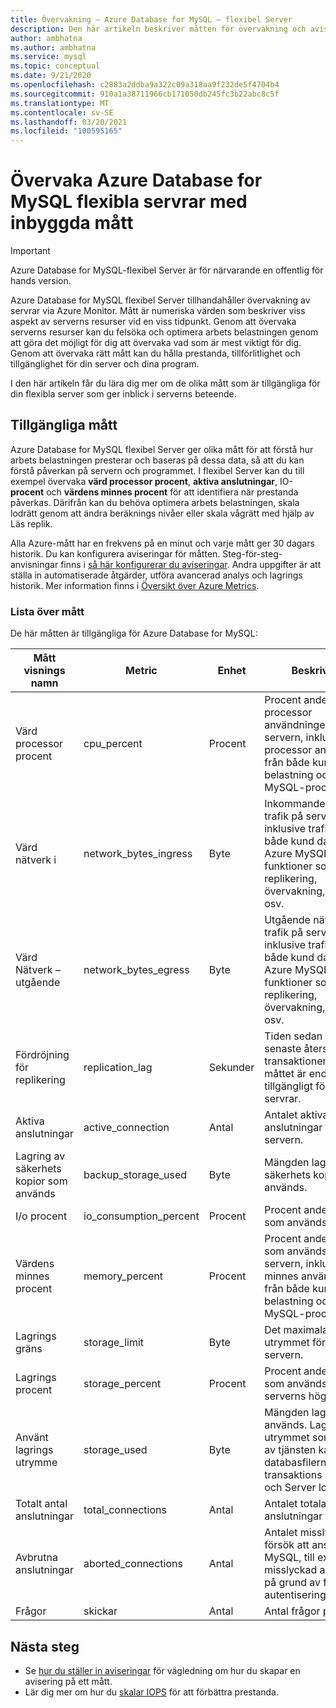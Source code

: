 ```yaml
---
title: Övervakning – Azure Database for MySQL – flexibel Server
description: Den här artikeln beskriver måtten för övervakning och avisering för Azure Database for MySQL flexibel Server, inklusive CPU, lagring och anslutnings statistik.
author: ambhatna
ms.author: ambhatna
ms.service: mysql
ms.topic: conceptual
ms.date: 9/21/2020
ms.openlocfilehash: c2883a2ddba9a322c09a318aa9f232de5f4704b4
ms.sourcegitcommit: 910a1a38711966cb171050db245fc3b22abc8c5f
ms.translationtype: MT
ms.contentlocale: sv-SE
ms.lasthandoff: 03/20/2021
ms.locfileid: "100595165"
---
```

# <a name="monitor-azure-database-for-mysql-flexible-servers-with-built-in-metrics"></a>Övervaka Azure Database for MySQL flexibla servrar med inbyggda mått

> [!IMPORTANT] 
> Azure Database for MySQL-flexibel Server är för närvarande en offentlig för hands version.

Azure Database for MySQL flexibel Server tillhandahåller övervakning av servrar via Azure Monitor. Mått är numeriska värden som beskriver viss aspekt av serverns resurser vid en viss tidpunkt. Genom att övervaka serverns resurser kan du felsöka och optimera arbets belastningen genom att göra det möjligt för dig att övervaka vad som är mest viktigt för dig. Genom att övervaka rätt mått kan du hålla prestanda, tillförlitlighet och tillgänglighet för din server och dina program.

I den här artikeln får du lära dig mer om de olika mått som är tillgängliga för din flexibla server som ger inblick i serverns beteende.

## <a name="available-metrics"></a>Tillgängliga mått

Azure Database for MySQL flexibel Server ger olika mått för att förstå hur arbets belastningen presterar och baseras på dessa data, så att du kan förstå påverkan på servern och programmet. I flexibel Server kan du till exempel övervaka **värd processor procent**, **aktiva anslutningar**, IO- **procent** och **värdens minnes procent** för att identifiera när prestanda påverkas. Därifrån kan du behöva optimera arbets belastningen, skala lodrätt genom att ändra beräknings nivåer eller skala vågrätt med hjälp av Läs replik.

Alla Azure-mått har en frekvens på en minut och varje mått ger 30 dagars historik. Du kan konfigurera aviseringar för måtten. Steg-för-steg-anvisningar finns i [så här konfigurerar du aviseringar](./how-to-alert-on-metric.md). Andra uppgifter är att ställa in automatiserade åtgärder, utföra avancerad analys och lagrings historik. Mer information finns i [Översikt över Azure Metrics](../../azure-monitor/data-platform.md).

### <a name="list-of-metrics"></a>Lista över mått
De här måtten är tillgängliga för Azure Database for MySQL:

|Mått visnings namn|Metric|Enhet|Beskrivning|
|---|---|---|---|
|Värd processor procent|cpu_percent|Procent|Procent andelen av processor användningen på servern, inklusive processor användning från både kund arbets belastning och Azure MySQL-processer|
|Värd nätverk i |network_bytes_ingress|Byte|Inkommande nätverks trafik på servern, inklusive trafik från både kund databas och Azure MySQL-funktioner som replikering, övervakning, loggar osv.|
|Värd Nätverk – utgående|network_bytes_egress|Byte|Utgående nätverks trafik på servern, inklusive trafik från både kund databas och Azure MySQL-funktioner som replikering, övervakning, loggar osv.|
|Fördröjning för replikering|replication_lag|Sekunder|Tiden sedan den senaste återspelade transaktionen. Det här måttet är endast tillgängligt för replik servrar.|
|Aktiva anslutningar|active_connection|Antal|Antalet aktiva anslutningar till servern.|
|Lagring av säkerhets kopior som används|backup_storage_used|Byte|Mängden lagring av säkerhets kopior som används.|
|I/o procent|io_consumption_percent|Procent|Procent andelen av IO som används.|
|Värdens minnes procent|memory_percent|Procent|Procent andelen minne som används på servern, inklusive minnes användning från både kund arbets belastning och Azure MySQL-processer|
|Lagrings gräns|storage_limit|Byte|Det maximala lagrings utrymmet för den här servern.|
|Lagrings procent|storage_percent|Procent|Procent andelen lagring som används av serverns högsta värde.|
|Använt lagrings utrymme|storage_used|Byte|Mängden lagring som används. Lagrings utrymmet som används av tjänsten kan omfatta databasfilerna, transaktions loggarna och Server loggarna.|
|Totalt antal anslutningar|total_connections|Antal|Antalet totala anslutningar till servern|
|Avbrutna anslutningar|aborted_connections|Antal|Antalet misslyckade försök att ansluta till MySQL, till exempel misslyckad anslutning på grund av felaktiga autentiseringsuppgifter.|
|Frågor|skickar|Antal|Antal frågor per sekund|

## <a name="next-steps"></a>Nästa steg
- Se [hur du ställer in aviseringar](./how-to-alert-on-metric.md) för vägledning om hur du skapar en avisering på ett mått.
- Lär dig mer om hur du [skalar IOPS](./concepts/../concepts-compute-storage.md#iops) för att förbättra prestanda.